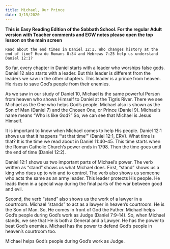 ```yaml
---
title: Michael, Our Prince
date: 3/15/2020
---
```


 **This is Easy Reading Edition of the Sabbath School. For the regular Adult version with Teacher comments and EGW notes please open the top lesson on the main screen** 

`Read about the end times in Daniel 12:1. Who changes history at the end of time? How do Romans 8:34 and Hebrews 7:25 help us understand Daniel 12:1?`

So far, every chapter in Daniel starts with a leader who worships false gods. Daniel 12 also starts with a leader. But this leader is different from the leaders we saw in the other chapters. This leader is a prince from heaven. He rises to save God’s people from their enemies.

As we saw in our study of Daniel 10, Michael is the same powerful Person from heaven who shows Himself to Daniel at the Tigris River. There we see Michael as the One who helps God’s people. Michael also is shown as the Son of Man (Daniel 7) and the Chosen One, or Prince (Daniel 9). Michael’s name means “Who is like God?” So, we can see that Michael is Jesus Himself.

It is important to know when Michael comes to help His people. Daniel 12:1 shows us that it happens “‘at that time’” (Daniel 12:1, ERV). What time is that? It is the time we read about in Daniel 11:40–45. This time starts when the Roman Catholic Church’s power ends in 1798. Then the time goes until the end of time (Daniel 12:2).

Daniel 12:1 shows us two important parts of Michael’s power. The verb written as “stand” shows us what Michael does. First, “stand” shows us a king who rises up to win and to control. The verb also shows us someone who acts the same as an army leader. This leader protects His people. He leads them in a special way during the final parts of the war between good and evil.

Second, the verb “stand” also shows us the work of a lawyer in a courtroom. Michael “stands” to act as a lawyer in heaven’s courtroom. He is the Son of Man. So, He comes in front of God the Father. Michael helps God’s people during God’s work as Judge (Daniel 7:9–14). So, when Michael stands, we see that He is both a General and a Lawyer. He has the power to beat God’s enemies. Michael has the power to defend God’s people in heaven’s courtroom too.

Michael helps God’s people during God’s work as Judge.
